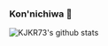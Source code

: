 ### Kon'nichiwa 👋
![KJKR73's github stats](https://github-readme-stats.vercel.app/api?username=KJKR73&count_private=true)
